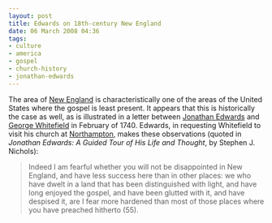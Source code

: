 ```yaml
---
layout: post
title: Edwards on 18th-century New England
date: 06 March 2008 04:36
tags:
- culture
- america
- gospel
- church-history
- jonathan-edwards
---
```

<p>The area of <a href="http://en.wikipedia.org/wiki/New_England">New England</a> is characteristically one of the areas of the United States where the gospel is least present.  It appears that this is historically the case as well, as is illustrated in a letter between <a href="http://en.wikipedia.org/wiki/Jonathan_Edwards_%28theologian%29">Jonathan Edwards</a> and <a href="http://en.wikipedia.org/wiki/George_Whitefield">George Whitefield</a> in February of 1740.  Edwards, in requesting Whitefield to visit his church at <a href="http://en.wikipedia.org/wiki/Northampton%2C_Massachusetts">Northampton</a>, makes these observations (quoted in <em>Jonathan Edwards: A Guided Tour of His Life and Thought</em>, by Stephen J. Nichols):</p>
<blockquote>Indeed I am fearful whether you will not be disappointed in New England, and have less success here than in other places: we who have dwelt in a land that has been distinguished with light, and have long enjoyed the gospel, and have been glutted with it, and have despised it, are I fear more hardened than most of those places where you have preached hitherto (55).</blockquote>
